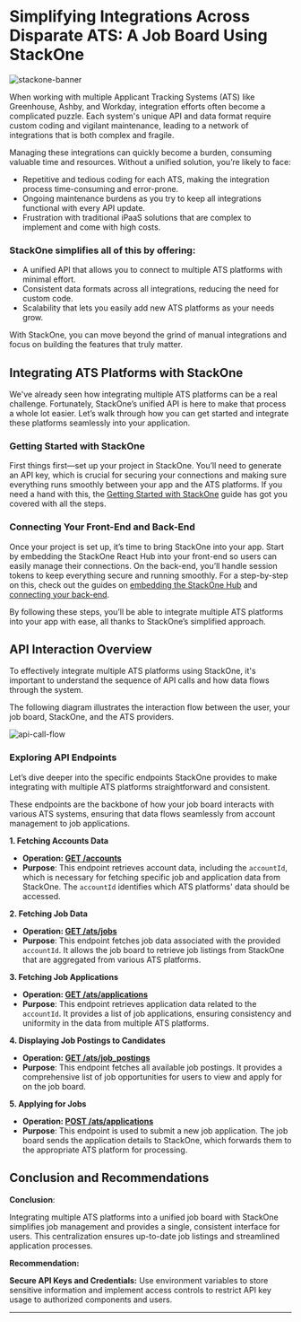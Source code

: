 # Simplifying Integrations Across Disparate ATS: A Job Board Using StackOne

![stackone-banner](https://github.com/user-attachments/assets/e71fc1d5-e8aa-45ee-9b9c-90f0aa766434)

When working with multiple Applicant Tracking Systems (ATS) like Greenhouse, Ashby, and Workday, integration efforts often become a complicated puzzle. Each system's unique API and data format require custom coding and vigilant maintenance, leading to a network of integrations that is both complex and fragile. 

Managing these integrations can quickly become a burden, consuming valuable time and resources. Without a unified solution, you’re likely to face:

* Repetitive and tedious coding for each ATS, making the integration process time-consuming and error-prone.
* Ongoing maintenance burdens as you try to keep all integrations functional with every API update.
* Frustration with traditional iPaaS solutions that are complex to implement and come with high costs.

### StackOne simplifies all of this by offering:

* A unified API that allows you to connect to multiple ATS platforms with minimal effort.
* Consistent data formats across all integrations, reducing the need for custom code.
* Scalability that lets you easily add new ATS platforms as your needs grow.

With StackOne, you can move beyond the grind of manual integrations and focus on building the features that truly matter.

## Integrating ATS Platforms with StackOne

We've already seen how integrating multiple ATS platforms can be a real challenge. Fortunately, StackOne’s unified API is here to make that process a whole lot easier. Let’s walk through how you can get started and integrate these platforms seamlessly into your application.

### Getting Started with StackOne

First things first—set up your project in StackOne. You’ll need to generate an API key, which is crucial for securing your connections and making sure everything runs smoothly between your app and the ATS platforms. If you need a hand with this, the [Getting Started with StackOne](https://docs.stackone.com/docs/getting-started) guide has got you covered with all the steps.

### Connecting Your Front-End and Back-End

Once your project is set up, it’s time to bring StackOne into your app. Start by embedding the StackOne React Hub into your front-end so users can easily manage their connections. On the back-end, you’ll handle session tokens to keep everything secure and running smoothly. For a step-by-step on this, check out the guides on [embedding the StackOne Hub](https://docs.stackone.com/docs/embedding-the-stackone-hub) and [connecting your back-end](https://docs.stackone.com/docs/connect-your-backend-with-stackone-api).

By following these steps, you’ll be able to integrate multiple ATS platforms into your app with ease, all thanks to StackOne’s simplified approach.


## API Interaction Overview

To effectively integrate multiple ATS platforms using StackOne, it's important to understand the sequence of API calls and how data flows through the system. 

The following diagram illustrates the interaction flow between the user, your job board, StackOne, and the ATS providers.

![api-call-flow](https://github.com/user-attachments/assets/6a06145f-77a9-424c-b8b2-67ba05eec423)

 ### Exploring API Endpoints

Let’s dive deeper into the specific endpoints StackOne provides to make integrating with multiple ATS platforms straightforward and consistent. 

These endpoints are the backbone of how your job board interacts with various ATS systems, ensuring that data flows seamlessly from account management to job applications.

**1\. Fetching Accounts Data**

* **Operation: [ GET /accounts ](https://docs.stackone.com/reference/stackone_list_linked_accounts)**  
* **Purpose**: This endpoint retrieves account data, including the `accountId`, which is necessary for fetching specific job and application data from StackOne. The `accountId` identifies which ATS platforms' data should be accessed.  

**2\. Fetching Job Data**

* **Operation: [ GET /ats/jobs ](https://docs.stackone.com/reference/ats_list_jobs)**  
* **Purpose**: This endpoint fetches job data associated with the provided `accountId`. It allows the job board to retrieve job listings from StackOne that are aggregated from various ATS platforms.  

**3\. Fetching Job Applications**

* **Operation: [ GET /ats/applications ](https://docs.stackone.com/reference/ats_list_applications)**  
* **Purpose**: This endpoint retrieves application data related to the `accountId`. It provides a list of job applications, ensuring consistency and uniformity in the data from multiple ATS platforms.  

**4\.  Displaying Job Postings to Candidates**

* **Operation: [ GET /ats/job_postings ](https://docs.stackone.com/reference/ats_list_job_postings)**  
* **Purpose**: This endpoint fetches all available job postings. It provides a comprehensive list of job opportunities for users to view and apply for on the job board.  

**5\. Applying for Jobs**

* **Operation: [ POST /ats/applications ](https://docs.stackone.com/reference/ats_create_application)**  
* **Purpose**: This endpoint is used to submit a new job application. The job board sends the application details to StackOne, which forwards them to the appropriate ATS platform for processing.  

## Conclusion and Recommendations

**Conclusion**:

Integrating multiple ATS platforms into a unified job board with StackOne simplifies job management and provides a single, consistent interface for users. This centralization ensures up-to-date job listings and streamlined application processes.

**Recommendation:**

**Secure API Keys and Credentials:** Use environment variables to store sensitive information and implement access controls to restrict API key usage to authorized components and users.


---
